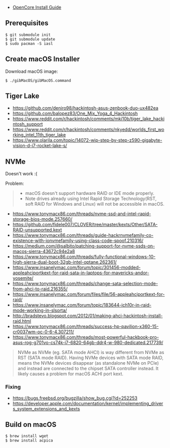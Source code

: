 * [OpenCore Install Guide](https://dortania.github.io/OpenCore-Install-Guide/)

## Prerequisites

```
$ git submodule init
$ git submodule update
$ sudo pacman -S iasl
```


## Create macOS Installer

Download macOS image:
```
$ ./gibMacOS/gibMacOS.command
```

## Tiger Lake

* https://github.com/deniro98/hackintosh-asus-zenbook-duo-ux482ea
* https://github.com/balopez83/One_Mix_Yoga_4_Hackintosh
* https://www.reddit.com/r/hackintosh/comments/mki10b/tiger_lake_hackintosh_support
* https://www.reddit.com/r/hackintosh/comments/nkyedd/worlds_first_working_intel_11th_tiger_lake
* https://www.olarila.com/topic/14072-wip-step-by-step-z590-gigabyte-vision-d-i7-rocket-lake-s/

## NVMe

Doesn't work :(

Problem:
> * macOS doesn't support hardware RAID or IDE mode properly.
> * Note drives already using Intel Rapid Storage Technology(RST, soft RAID for Windows and Linux) will not be accessible in macOS.

* https://www.tonymacx86.com/threads/nvme-ssd-and-intel-rapid-storage-bios-mode.257660/
* https://github.com/fidele007/CLOVER/tree/master/kexts/Other/SATA-RAID-unsupported.kext
* https://www.tonymacx86.com/threads/guide-hackrnvmefamily-co-existence-with-ionvmefamily-using-class-code-spoof.210316/
* https://medium.com/@salbito/patching-support-for-nvme-ssds-on-macos-sierra-43672c94e2a8
* https://www.tonymacx86.com/threads/fully-functional-windows-10-high-sierra-dual-boot-32gb-intel-optane.262361/
* https://www.insanelymac.com/forum/topic/301456-modded-appleahciportkext-for-raid-sata-in-laptops-for-mavericks-andor-yosemite/
* https://www.tonymacx86.com/threads/change-sata-selection-mode-from-ahci-to-raid.216355/
* https://www.insanelymac.com/forum/files/file/56-appleahciportkext-for-raid/
* https://www.insanelymac.com/forum/topic/183644-ich10r-in-raid-mode-working-in-slsorta/
* http://bradstevo.blogspot.com/2012/01/making-ahci-hackintosh-install-raid.html
* https://www.tonymacx86.com/threads/success-hp-pavilion-x360-15-cr0037wm-oc-0-6-4.307211/
* https://www.tonymacx86.com/threads/most-powerful-hackbook-pro-asus-rog-g701vo-cs74k-i7-6820-64gb-ddr4-w-980-dedicated.217739/

> NVMe as NVMe (eg. SATA mode AHCI) is way different from NVMe as RST (SATA mode RAID).
> Having NVMe devices with SATA mode RAID, means the NVMe devices disappear (as standalone NVMe on PCIe) and instead are connected to the chipset SATA controller instead.
> It likely causes a problem for macOS ACHI port kext.

### Fixing

* https://bugs.freebsd.org/bugzilla/show_bug.cgi?id=252253
* https://developer.apple.com/documentation/kernel/implementing_drivers_system_extensions_and_kexts

## Build on macOS

```
$ brew install wget
$ brew install acpica
```
